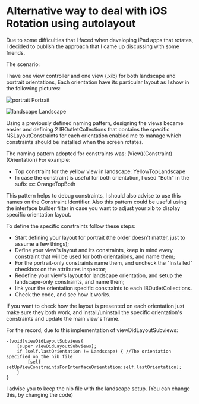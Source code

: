 # Alternative way to deal with iOS Rotation using autolayout

Due to some difficulties that I faced when developing iPad apps that rotates,
I decided to publish the approach that I came up discussing with some friends.

The scenario:

I have one view controller and one view (.xib) for both landscape and portrait orientations,
Each orientation have its particular layout as I show in the following pictures:

![portrait](https://cloud.githubusercontent.com/assets/692036/14687583/dc721d86-0714-11e6-92c5-b24ebeb7209b.png)
Portrait

![landscape](https://cloud.githubusercontent.com/assets/692036/14687693/4a021388-0715-11e6-9513-c7502981e12a.png)
Landscape

Using a previously defined naming pattern, designing the views became easier and
defining 2 IBOutletCollections that contains the specific NSLayoutConstraints
for each orientation enabled me to manage which constraints should be installed
when the screen rotates.

The naming pattern adopted for constraints was: (View)(Constraint)(Orientation)
For example:
- Top constraint for the yellow view in landscape: YellowTopLandscape
- In case the constraint is useful for both orientation, I used "Both" in the sufix ex: OrangeTopBoth

This pattern helps to debug constraints, I should also advise to use this names on the Constraint Identifier.
Also this pattern could be useful using the interface builder filter in case you want to adjust your xib to display specific orientation layout.

To define the specific constraints follow these steps:

- Start defining your layout for portrait (the order doesn't matter, just to assume a few things);
- Define your view's layout and its constraints, keep in mind every constraint that will be used for both orientations, and name them;
- For the portrait-only constraints name them, and uncheck the "Installed" checkbox on the attributes inspector;
- Redefine your view's layout for landscape orientation, and setup the landscape-only constraints, and name them;
- link your the orientation specific constraints to each IBOutletCollections.
- Check the code, and see how it works.

If you want to check how the layout is presented on each orientation just make sure they both work, and install/uninstall the specific orientation's constraints and update the main view's frame.

For the record, due to this implementation of viewDidLayoutSubviews:

```objc
-(void)viewDidLayoutSubviews{
    [super viewDidLayoutSubviews];
    if (self.lastOrientation != Landscape) { //The orientation specified on the nib file
        [self setUpViewConstraintsForInterfaceOrientation:self.lastOrientation];
    }
}
```
I advise you to keep the nib file with the landscape setup. (You can change this, by changing the code)
